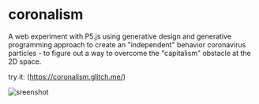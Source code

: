 # coronalism
A web experiment with P5.js using generative design and generative programming approach to create an "independent" behavior
coronavirus particles - to figure out a way to overcome the "capitalism" obstacle at the 2D space.

try it: (https://coronalism.glitch.me/)

![sreenshot](https://i.imgur.com/bRCBsEi.png)
